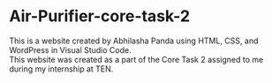 # Air-Purifier-core-task-2
This is a website created by Abhilasha Panda using HTML, CSS, and WordPress in Visual Studio Code.<br>
This website was created as a part of the Core Task 2 assigned to me during my internship at TEN.

